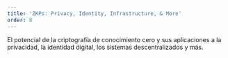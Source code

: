 ```yaml
---
title: 'ZKPs: Privacy, Identity, Infrastructure, & More'
order: 8
---
```


El potencial de la criptografía de conocimiento cero y sus aplicaciones a la privacidad, la identidad digital, los sistemas descentralizados y más.
